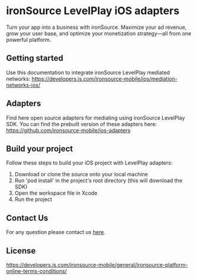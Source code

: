 # ironSource LevelPlay iOS adapters
Turn your app into a business with ironSource. Maximize your ad revenue, grow your user base, and optimize your monetization strategy—all from one powerful platform.

## Getting started
Use this documentation to integrate ironSource LevelPlay mediated networks: https://developers.is.com/ironsource-mobile/ios/mediation-networks-ios/ 

## Adapters
Find here open source adapters for mediating using ironSource LevelPlay SDK. You can find the prebuilt version of these adapters here: https://github.com/ironsource-mobile/ios-adapters 

## Build your project
Follow these steps to build your iOS project with LevelPlay adapters: 

1. Download or clone the source onto your local machine
2. Run 'pod install' in the project's root directory (this will download the SDK)
3. Open the workspace file in Xcode
4. Run the project 

## Contact Us
For any question please contact us [here](https://ironsrc.formtitan.com/knowledge-center#/).

## License
https://developers.is.com/ironsource-mobile/general/ironsource-platform-online-terms-conditions/ 

